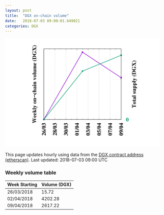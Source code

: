 ```yaml
---
layout: post
title:  "DGX on-chain volume"
date:   2018-07-03 09:00:01.649021
categories: DGX
---
```


![DGX volume graph](dgxvolume_scripts/out.png)


This page updates hourly using data from the [DGX contract address (etherscan)](https://etherscan.io/token/0x4f3afec4e5a3f2a6a1a411def7d7dfe50ee057bf). Last updated:
2018-07-03 09:00 UTC

### Weekly volume table

Week Starting | Volume (DGX)
--- | ---
26/03/2018|15.72
02/04/2018|4202.28
09/04/2018|2617.22
